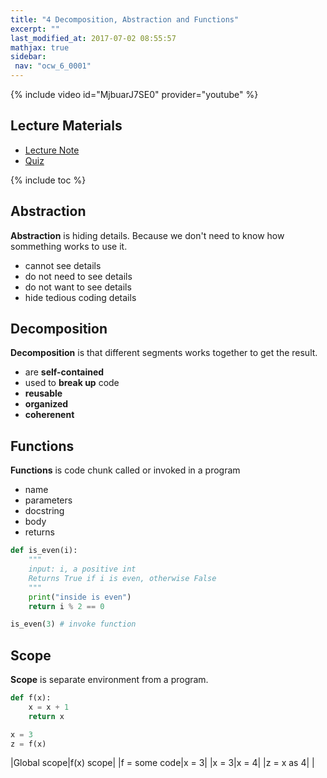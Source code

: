 ```yaml
---
title: "4 Decomposition, Abstraction and Functions"
excerpt: ""
last_modified_at: 2017-07-02 08:55:57
mathjax: true
sidebar:
 nav: "ocw_6_0001"
---
```


{% include video id="MjbuarJ7SE0" provider="youtube" %}

## Lecture Materials

-	[Lecture Note](https://ocw.mit.edu/courses/electrical-engineering-and-computer-science/6-0001-introduction-to-computer-science-and-programming-in-python-fall-2016/lecture-slides-code/MIT6_0001F16_Lec4.pdf)
-	[Quiz](https://ocw.mit.edu/courses/electrical-engineering-and-computer-science/6-0001-introduction-to-computer-science-and-programming-in-python-fall-2016/in-class-questions-and-video-solutions/lecture-4/)

{% include toc %}

## Abstraction

**Abstraction** is hiding details. Because we don't need to know how sommething works to use it.

-	cannot see details
-	do not need to see details
-	do not want to see details
-	hide tedious coding details

## Decomposition

**Decomposition** is that different segments works together to get the result.

-	are **self-contained**
-	used to **break up** code
-	**reusable**
-	**organized**
-	**coherenent**

## Functions

**Functions** is code chunk called or invoked in a program

-	name
-	parameters
-	docstring
-	body
-	returns

```python
def is_even(i):
	"""
	input: i, a positive int
	Returns True if i is even, otherwise False
	"""
	print("inside is even")
	return i % 2 == 0

is_even(3) # invoke function
```

## Scope

**Scope** is separate environment from a program.

```python
def f(x):
	x = x + 1
	return x

x = 3
z = f(x)
```

|Global scope|f(x) scope|
|f = some code|x = 3|
|x = 3|x = 4|
|z = x as 4| |